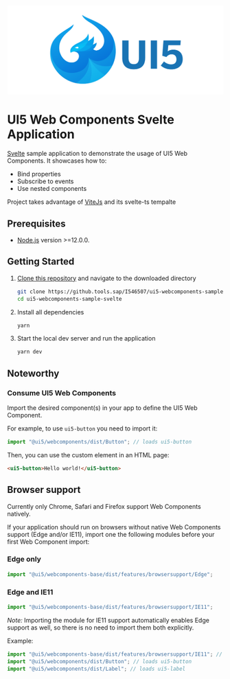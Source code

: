 ![UI5-logo](docs/imgs/UI5-logo.png)

# **UI5 Web Components Svelte Application**
[Svelte](https://svelte.dev/) sample application to demonstrate the usage of UI5 Web Components. It showcases how to:
  - Bind properties
  - Subscribe to events
  - Use nested components 

Project takes advantage of [ViteJs](https://vitejs.dev/guide/#scaffolding-your-first-vite-project) and its svelte-ts tempalte

## **Prerequisites**
- [Node.js](https://nodejs.org/en/) version >=12.0.0.

## **Getting Started**
1. [Clone this repository](https://docs.github.com/en/repositories/creating-and-managing-repositories/cloning-a-repository) and navigate to the downloaded directory
    ```sh
    git clone https://github.tools.sap/I546507/ui5-webcomponents-sample-svelte.git
    cd ui5-webcomponents-sample-svelte
    ```
2. Install all dependencies
   ```sh
   yarn
   ```
3. Start the local dev server and run the application
   ```sh
   yarn dev
   ```

## **Noteworthy**
 
### Consume UI5 Web Components
Import the desired component(s) in your app to define the UI5 Web Component.
 
For example, to use `ui5-button` you need to import it:
 
```js
import "@ui5/webcomponents/dist/Button"; // loads ui5-button
```
 
Then, you can use the custom element in an HTML page:
 
```html
<ui5-button>Hello world!</ui5-button>
```

## **Browser support**

Currently only Chrome, Safari and Firefox support Web Components natively.

If your application should run on browsers without native Web Components support (Edge and/or IE11), import one the following modules before your first Web Component import: 

### Edge only

```js
import "@ui5/webcomponents-base/dist/features/browsersupport/Edge";
```

### Edge and IE11

```js
import "@ui5/webcomponents-base/dist/features/browsersupport/IE11";
```

*Note:* Importing the module for IE11 support automatically enables Edge support as well, so there is no need to import them both explicitly.

Example:

```js
import "@ui5/webcomponents-base/dist/features/browsersupport/IE11"; // This will enable Edge and IE11 support for all Web Components below
import "@ui5/webcomponents/dist/Button"; // loads ui5-button
import "@ui5/webcomponents/dist/Label"; // loads ui5-label
```